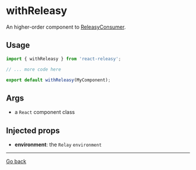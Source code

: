 # withReleasy

An higher-order component to [ReleasyConsumer](../components/ReleasyConsumer.md).

## Usage

```javascript
import { withReleasy } from 'react-releasy';

// ... more code here

export default withReleasy(MyComponent);
```

## Args

- a `React` component class

## Injected props

- **environment**: the `Relay` `environment`

----

[Go back](../)

